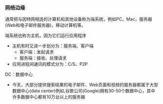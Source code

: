 ### 网络边缘
通常把与因特网相连的计算机和其他设备称为端系统，例如PC，Mac，服务器(Web和电子邮件服务器)，移动计算机等。

端系统也称为主机，因为它们运行应用程序
  - 主机有时又进一步划分为：服务端、客户端
    - 客户端：发起请求
    - 服务端：接收、处理请求
  - 应用进程间通讯的模式分为：C/S、P2P

DC：数据中心
  - 今天，大部分提供搜索结果的电子邮件、Web页面和视频的服务器都属于大型数据中心(data center)例如,谷歌公司(Google)拥有30-50个数据中心，其中许多数据中心都有10万台以上的服务器
